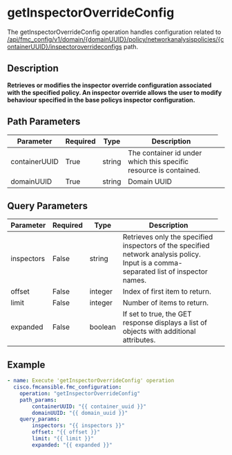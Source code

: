 # getInspectorOverrideConfig

The getInspectorOverrideConfig operation handles configuration related to [/api/fmc_config/v1/domain/{domainUUID}/policy/networkanalysispolicies/{containerUUID}/inspectoroverrideconfigs](/paths//api/fmc_config/v1/domain/{domain_uuid}/policy/networkanalysispolicies/{container_uuid}/inspectoroverrideconfigs.md) path.&nbsp;
## Description
**Retrieves or modifies the inspector override configuration associated with the specified policy. An inspector override allows the user to modify behaviour specified in the base policys inspector configuration.**

## Path Parameters
| Parameter | Required | Type | Description |
| --------- | -------- | ---- | ----------- |
| containerUUID | True | string <td colspan=3> The container id under which this specific resource is contained. |
| domainUUID | True | string <td colspan=3> Domain UUID |

## Query Parameters
| Parameter | Required | Type | Description |
| --------- | -------- | ---- | ----------- |
| inspectors | False | string <td colspan=3> Retrieves only the specified inspectors of the specified network analysis policy. Input is a comma-separated list of inspector names. |
| offset | False | integer <td colspan=3> Index of first item to return. |
| limit | False | integer <td colspan=3> Number of items to return. |
| expanded | False | boolean <td colspan=3> If set to true, the GET response displays a list of objects with additional attributes. |

## Example
```yaml
- name: Execute 'getInspectorOverrideConfig' operation
  cisco.fmcansible.fmc_configuration:
    operation: "getInspectorOverrideConfig"
    path_params:
        containerUUID: "{{ container_uuid }}"
        domainUUID: "{{ domain_uuid }}"
    query_params:
        inspectors: "{{ inspectors }}"
        offset: "{{ offset }}"
        limit: "{{ limit }}"
        expanded: "{{ expanded }}"

```